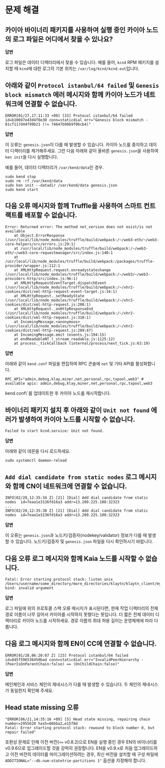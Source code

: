 # 문제 해결

## 카이아 바이너리 패키지를 사용하여 실행 중인 카이아 노드의 로그 파일은 어디에서 찾을 수 있나요? <a id="where-can-i-find-a-log-file-for-the-running-klaytn-node-using-the-klaytn-binary"></a>

**답변**

로그 파일은 데이터 디렉터리에서 찾을 수 있습니다. 예를 들어, `kcnd` RPM 패키지를 설치할 때 `kcnd`에 대한 로그의 기본 위치는 `/var/log/kcnd/kcnd.out`입니다.

## 아래와 같이 `Protocol istanbul/64 failed` 및 `Genesis block mismatch` 에러 메시지와 함께 카이아 노드가 네트워크에 연결할 수 없습니다. <a id="klaytn-node-can-not-connect-to-network-with-protocol-istanbul-64-failed-and-gene"></a>

```
ERROR[01/27,17:11:33 +09] [33] Protocol istanbul/64 failed               id=b10697e43d4f8e30 conn=staticdial err="Genesis block mismatch - 81cf117d44f99b21 (!= 74647b98b9f06cb4)"
```

**답변**

이 오류는 `genesis.json`이 다를 때 발생할 수 있습니다.
카이아 노드를 중지하고 데이터 디렉터리를 제거해주세요. 그런 다음 아래와 같이 올바른 `genesis.json`을 사용하여 `ken init`을 다시 실행합니다.

예를 들어, 데이터 디렉터리가 `/var/kend/data`인 경우.

```
sudo kend stop
sudo rm -rf /var/kend/data
sudo ken init --datadir /var/kend/data genesis.json
sudo kend start
```

## 다음 오류 메시지와 함께 Truffle을 사용하여 스마트 컨트랙트를 배포할 수 없습니다. <a id="can-t-deploy-smart-contract-using-truffle-with-following-error-message"></a>

```
Error: Returned error: The method net_version does not exist/is not available
    at Object.ErrorResponse (/usr/local/lib/node_modules/truffle/build/webpack:/~/web3-eth/~/web3-core-helpers/src/errors.js:29:1)
    at /usr/local/lib/node_modules/truffle/build/webpack:/~/web3-eth/~/web3-core-requestmanager/src/index.js:140:1
    at /usr/local/lib/node_modules/truffle/build/webpack:/packages/truffle-provider/wrapper.js:112:1
    at XMLHttpRequest.request.onreadystatechange (/usr/local/lib/node_modules/truffle/build/webpack:/~/web3/~/web3-providers-http/src/index.js:96:1)
    at XMLHttpRequestEventTarget.dispatchEvent (/usr/local/lib/node_modules/truffle/build/webpack:/~/xhr2-cookies/dist/xml-http-request-event-target.js:34:1)
    at XMLHttpRequest._setReadyState (/usr/local/lib/node_modules/truffle/build/webpack:/~/xhr2-cookies/dist/xml-http-request.js:208:1)
    at XMLHttpRequest._onHttpResponseEnd (/usr/local/lib/node_modules/truffle/build/webpack:/~/xhr2-cookies/dist/xml-http-request.js:318:1)
    at IncomingMessage.<anonymous> (/usr/local/lib/node_modules/truffle/build/webpack:/~/xhr2-cookies/dist/xml-http-request.js:289:47)
    at IncomingMessage.emit (events.js:194:15)
    at endReadableNT (_stream_readable.js:1125:12)
    at process._tickCallback (internal/process/next_tick.js:63:19)
```

**답변**

아래와 같이 `kend.conf` 파일을 편집하여 RPC 콘솔에 `net` 및 기타 API를 활성화합니다.

```
RPC_API="admin,debug,klay,miner,net,personal,rpc,txpool,web3" # available apis: admin,debug,klay,miner,net,personal,rpc,txpool,web3
```

kend.conf\\`를 업데이트한 후 카이아 노드를 재시작합니다.

## 바이너리 패키지 설치 후 아래와 같이 `Unit not found` 에러가 발생하여 카이아 노드를 시작할 수 없습니다. <a id="can-t-start-klaytn-node-with-unit-not-found-error-as-below-after-installing-bina"></a>

```
Failed to start kcnd.service: Unit not found.
```

**답변**

아래와 같이 데몬을 다시 로드하세요.

```
sudo systemctl daemon-reload
```

## `Add dial candidate from static nodes` 로그 메시지와 함께 CN이 네트워크에 연결할 수 없습니다. <a id="cn-can-t-connect-to-network-with-add-dial-candidate-from-static-nodes-log-messag"></a>

```
INFO[02/20,12:35:34 Z] [21] [Dial] Add dial candidate from static nodes  id=7eaa1e3136fd16a3 addr=13.209.225.108:32323
...
INFO[02/20,12:35:38 Z] [21] [Dial] Add dial candidate from static nodes  id=7eaa1e3136fd16a3 addr=13.209.225.108:32323
```

**답변**

이 오류는 `genesis.json`과 노드키/검증자(nodekey/validator) 정보가 다를 때 발생할 수 있습니다.
노드키/검증자 및 `genesis.json` 파일을 다시 확인하시기 바랍니다.

## 다음 오류 로그 메시지와 함께 Kaia 노드를 시작할 수 없습니다. <a id="klaytn-node-can-t-start-with-following-error-log-message"></a>

```
Fatal: Error starting protocol stack: listen unix /Users/username/some_directory/more_directories/klaytn/klaytn_client/my_test_klaytn/data/dd/kaia.ipc: bind: invalid argument
```

**답변**

로그 파일에 위의 프로토콜 스택 오류 메시지가 표시된다면, 현재 작업 디렉터리의 전체 경로 이름이 너무 길어서 카이아를 시작하지 못했다는 뜻입니다. 더 짧은 전체 데이터 디렉터리로 카이아 노드를 시작하세요. 경로 이름의 최대 허용 길이는 운영체제에 따라 다릅니다.

## 다음 로그 메시지와 함께 EN이 CC에 연결할 수 없습니다. <a id="en-can-t-connect-to-cc-with-following-log-message"></a>

```
ERROR[01/28,06:20:07 Z] [23] Protocol istanbul/64 failed id=845f596536450bad conn=staticdial err="InvalidPeerHierarchy - (PeerIsOnParentChain:false) == (OnChildChain:false)"
```

**답변**

메인체인과 서비스 체인의 제네시스가 다를 때 발생할 수 있습니다. 두 체인의 제네시스가 동일한지 확인해 주세요.

## Head state missing 오류 <a id="head-state-missing-error"></a>

```
"ERROR[06/21,14:35:16 +09] [5] Head state missing, repairing chain       number=2955620 hash=66bba2…e15f8d
Fatal: Error starting protocol stack: rewound to block number 0, but repair failed"
```

호환성 문제로 인해 이전 버전(`<=` v0.8.2)으로 EN을 실행 중인 경우 EN의 바이너리를 v0.9.6으로 업그레이드할 것을 강력히 권장합니다. EN을 v0.9.x로 처음 업그레이드하고 이전 버전의 데이터를 마이그레이션하려는 경우, 최신 버전을 설치할 때 구성 파일에 `ADDITIONAL="--db.num-statetrie-partitions 1"` 옵션을 지정해야 합니다.
